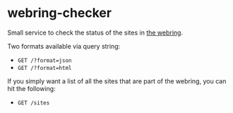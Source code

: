 # webring-checker

Small service to check the status of the sites in [the webring](https://webring.xxiivv.com).

Two formats available via query string:
  - `GET /?format=json` 
  - `GET /?format=html`

If you simply want a list of all the sites that are part of the webring, you can hit the following:
  - `GET /sites`
